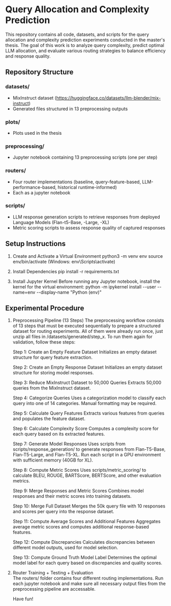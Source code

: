 # Query Allocation and Complexity Prediction

This repository contains all code, datasets, and scripts for the query allocation and complexity prediction experiments conducted in the master's thesis. The goal of this work is to analyze query complexity, predict optimal LLM allocation, and evaluate various routing strategies to balance efficiency and response quality.

## Repository Structure

### datasets/ 
- MixInstruct dataset (https://huggingface.co/datasets/llm-blender/mix-instruct)
- Generated files structured in 13 preprocessing outputs

### plots/  
- Plots used in the thesis

### preprocessing/  
- Jupyter notebook containing 13 preprocessing scripts (one per step)

### routers/ 
- Four router implementations (baseline, query-feature-based, LLM-performance-based, historical runtime-informed)
- Each as a jupyter notebook

### scripts/
- LLM response generation scripts to retrieve responses from deployed Language Models (Flan-t5-Base, -Large, -XL)
- Metric scoring scripts to assess response quality of captured responses

## Setup Instructions

1. Create and Activate a Virtual Environment
   python3 -m venv env
   source env/bin/activate  (Windows: env\Scripts\activate)

2. Install Dependencies
   pip install -r requirements.txt

3. Install Jupyter Kernel
   Before running any Jupyter notebook, install the kernel for the virtual environment:
   python -m ipykernel install --user --name=env --display-name "Python (env)"

## Experimental Procedure

1. Preprocessing Pipeline (13 Steps)
   The preprocessing workflow consists of 13 steps that must be executed sequentially to prepare a structured dataset for routing experiments.
   All of them were already run once, just unzip all files in /datasets/generated/step_x. To run them again for validation, follow these steps:

   Step 1: Create an Empty Feature Dataset
   Initializes an empty dataset structure for query feature extraction.

   Step 2: Create an Empty Response Dataset
   Initializes an empty dataset structure for storing model responses.

   Step 3: Reduce MixInstruct Dataset to 50,000 Queries
   Extracts 50,000 queries from the MixInstruct dataset.

   Step 4: Categorize Queries
   Uses a categorization model to classify each query into one of 14 categories. Manual formatting may be required.

   Step 5: Calculate Query Features
   Extracts various features from queries and populates the feature dataset.

   Step 6: Calculate Complexity Score
   Computes a complexity score for each query based on its extracted features.

   Step 7: Generate Model Responses
   Uses scripts from scripts/response_generation/ to generate responses from Flan-T5-Base, Flan-T5-Large, and Flan-T5-XL.
   Run each script in a GPU environment with sufficient memory (40GB for XL).

   Step 8: Compute Metric Scores
   Uses scripts/metric_scoring/ to calculate BLEU, ROUGE, BARTScore, BERTScore, and other evaluation metrics.

   Step 9: Merge Responses and Metric Scores
   Combines model responses and their metric scores into training datasets.

   Step 10: Merge Full Dataset
   Merges the 50k query file with 10 responses and scores per query into the response dataset.

   Step 11: Compute Average Scores and Additional Features
   Aggregates average metric scores and computes additional response-based features.

   Step 12: Compute Discrepancies
   Calculates discrepancies between different model outputs, used for model selection.

   Step 13: Compute Ground Truth Model Label
   Determines the optimal model label for each query based on discrepancies and quality scores.

2. Router Training + Testing + Evaluation  
   The routers/ folder contains four different routing implementations. Run each jupyter notebook and make sure all necessary output files from the preprocessing pipeline
   are accessable.

   Have fun!
